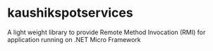 # kaushikspotservices
A light weight library to provide Remote Method Invocation (RMI) for application running on .NET Micro Framework   
